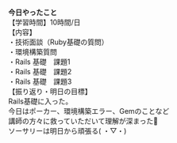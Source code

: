**今日やったこと**<br>
【学習時間】10時間/日<br>
【内容】<br>
・技術面談（Ruby基礎の質問）<br>
・環境構築質問<br>
・Rails 基礎　課題1<br>
・Rails 基礎　課題2<br>
・Rails 基礎　課題3<br>
【振り返り・明日の目標】<br>
Rails基礎に入った。<br>
今日はポーカー、環境構築エラー、Gemのことなど<br>
講師の方々に救っていただいて理解が深まった🙇<br>
ソーサリーは明日から頑張る( ・▽・)<br>